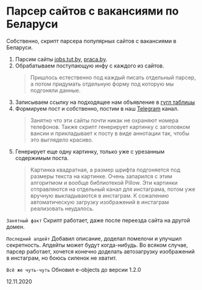# Парсер сайтов с вакансиями по Беларуси
Собственно, скрипт парсера популярных сайтов с вакансиями в Беларуси.
1. Парсим сайты [jobs.tut.by](https://jobs.tut.by), [praca.by](https://praca.by).
2. Обрабатываем поступающую инфу с каждого из сайтов.
   > Пришлось естественно под каждый писать отдельный парсер, а потом придумать отдельную форму под которую мы подгоняли данные.
3. Записываем ссылку на подходящее нам объявление в [гугл таблицы](https://docs.google.com/spreadsheets/d/1X4WqwlY6c6LKrjwKHwwYcV8TSXVidLXA3pdA87gPPkg/edit?usp=sharing)
4. Формируем пост и собственно, постим в наш [Telegram](https://t.me/jobsRB) канал.
   > Занятно что эти сайты почти никак не охраняют номера телефонов.
   > Также скрипт генерирует картинку с заголовком вансии и прикладывает к посту в виде аннотации так, чтобы это выглядело красиво.
5. Генерирует еще одну картинку, только уже с урезанным содержимым поста.
   > Картинка квадратная, а размер шрифта подгоняется под размеры текста на картинке. Очень запарился с этим алгоритмом
   > и вообще библиотекой Pillow. Эти картинки отправляются на отдельный канал для инстаграма, потом уже вручную
   > выкладываются в инстаграм. К сожалению автоматическую загрузку изображений в инстаграм реализовать неудалось.

`Занятный факт` Скрипт работает, даже после переезда сайта на другой домен.

`Последний апдейт` Добавил описание, доделал помелочи и улучшил секретность. Апдейты может будут когда-нибудь. 
Во всяком случае, парсер работает, хочется конечно доделать автозагрузку изображений в инстаграм, но боюсь силенок не хватит.

`Всё же чуть-чуть` Обновил e-objects до версии 1.2.0

12.11.2020


